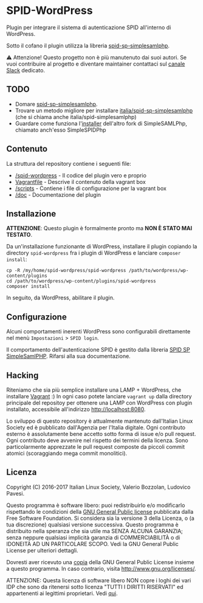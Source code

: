 # SPID-WordPress

Plugin per integrare il sistema di autenticazione SPID all'interno di WordPress.

Sotto il cofano il plugin utilizza la libreria [spid-sp-simplesamlphp](https://github.com/italia/spid-sp-simplesamlphp).

⚠️ Attenzione! Questo progetto non è più manutenuto dai suoi autori. Se vuoi contribuire al progetto e diventare maintainer contattaci sul [canale Slack](https://developersitalia.slack.com/archives/C73R3UQE8) dedicato.


## TODO

* Domare [spid-sp-simplesamlphp](https://github.com/italia/spid-sp-simplesamlphp/issues/12).
* Trovare un metodo migliore per installare [italia/spid-sp-simplesamlphp](https://github.com/italia/spid-sp-simplesamlphp/) (che si chiama anche italia/spid-simplesamlphp)
* Guardare come funziona l'[installer](https://github.com/retepasw/spidinst) dell'altro fork di SimpleSAMLPhp, chiamato anch'esso SimpleSPIDPhp

## Contenuto

La struttura del repository contiene i seguenti file:
* [/spid-wordpress](spid-wordpress) - Il codice del plugin vero e proprio
* [Vagrantfile](Vagrantfile) - Descrive il contenuto della vagrant box
* [/scripts](scripts) - Contiene i file di configurazione per la vagrant box
* [/doc](doc) - Documentazione del plugin

## Installazione

**ATTENZIONE**: Questo plugin è formalmente pronto ma **NON È STATO MAI TESTATO**.

Da un'installazione funzionante di WordPress, installare il plugin copiando la directory `spid-wordpress` fra i plugin di WordPress e lanciare `composer install`:

    cp -R /my/home/spid-wordpress/spid-wordpress /path/to/wordpress/wp-content/plugins
    cd /path/to/wordpress/wp-content/plugins/spid-wordpress
    composer install

In seguito, da WordPress, abilitare il plugin.

## Configurazione

Alcuni comportamenti inerenti WordPress sono configurabili direttamente nel menù `Impostazioni` > `SPID login`.

Il comportamento dell'autenticazione SPID è gestito dalla libreria [SPID SP SimpleSamlPHP](https://github.com/italia/spid-sp-simplesamlphp). Rifarsi alla sua documentazione.

## Hacking

Riteniamo che sia più semplice installare una LAMP + WordPress, che installare [Vagrant](https://www.vagrantup.com/) :) In ogni caso potete lanciare `vagrant up` dalla directory principale del repositoy per ottenere una LAMP con WordPress con plugin installato, accessibile all'indirizzo [http://localhost:8080](http://localhost:8080).

Lo sviluppo di questo repository è attualmente mantenuto dall'Italian Linux Society ed è pubblicato dall'Agenzia per l'Italia digitale. Ogni contributo esterno è assolutamente bene accetto sotto forma di issue e/o pull request. Ogni contributo deve avvenire nel rispetto dei termini della licenza. Sono particolarmente apprezzate le pull request composte da piccoli commit atomici (scoraggiando mega commit monolitici).

## Licenza

Copyright (C) 2016-2017 Italian Linux Society, Valerio Bozzolan, Ludovico Pavesi.

Questo programma è software libero: puoi redistribuirlo e/o modificarlo rispettando le condizioni della [GNU General Public license](LICENSE.md) pubblicata dalla Free Software Foundation. Si considera sia la versione 3 della Licenza, o (a tua discrezione) qualsiasi versione successiva. Questo programma è distribuito nella speranza che sia utile ma SENZA ALCUNA GARANZIA; senza neppure qualsiasi implicità garanzia di COMMERCIABILITÀ o di IDONEITÀ AD UN PARTICOLARE SCOPO. Vedi la GNU General Public License per ulteriori dettagli.

Dovresti aver ricevuto una [copia](LICENSE.md) della GNU General Public License insieme a questo programma. In caso contrario, visita <http://www.gnu.org/licenses/>.

ATTENZIONE: Questa licenza di software libero NON copre i loghi dei vari IDP che sono da ritenersi sotto licenza "TUTTI I DIRITTI RISERVATI" ed appartenenti ai legittimi proprietari. Vedi [qui](https://github.com/italia/spid-wordpress/issues/14).
